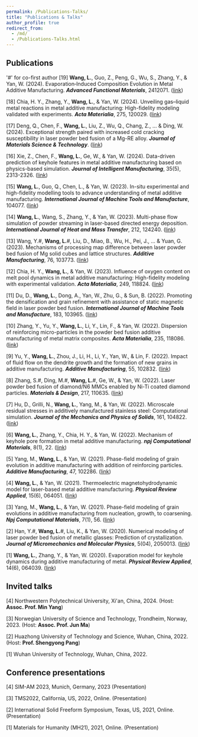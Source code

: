 ```yaml
---
permalink: /Publications-Talks/
title: "Publications & Talks"
author_profile: true
redirect_from: 
  - /md/
  - /Publications-Talks.html
---
```


## Publications
'#' for co-first author
[19] **Wang, L.**, Guo, Z., Peng, G., Wu, S., Zhang, Y., & Yan, W. (2024). Evaporation‐Induced Composition Evolution in Metal Additive Manufacturing. **_Advanced Functional Materials_**, 2412071. ([link](https://doi.org/10.1002/adfm.202412071))

[18] Chia, H. Y., Zhang, Y., **Wang, L.**, & Yan, W. (2024). Unveiling gas–liquid metal reactions in metal additive manufacturing: High-fidelity modeling validated with experiments. **_Acta Materialia_**, 275, 120029. ([link](https://doi.org/10.1016/j.actamat.2024.120029))

[17] Deng, Q., Chen, F., **Wang, L.**, Liu, Z., Wu, Q., Chang, Z., ... & Ding, W. (2024). Exceptional strength paired with increased cold cracking susceptibility in laser powder bed fusion of a Mg-RE alloy. **_Journal of Materials Science & Technology_**. ([link](https://doi.org/10.1016/j.jmst.2024.07.005))

[16] Xie, Z., Chen, F., **Wang, L.**, Ge, W., & Yan, W. (2024). Data-driven prediction of keyhole features in metal additive manufacturing based on physics-based simulation. **_Journal of Intelligent Manufacturing_**, 35(5), 2313-2326. ([link](https://link.springer.com/article/10.1007/s10845-023-02157-6))

[15] **Wang, L.**, Guo, Q., Chen, L., & Yan, W. (2023). In-situ experimental and high-fidelity modelling tools to advance understanding of metal additive manufacturing. **_International Journal of Machine Tools and Manufacture_**, 104077. ([link](https://doi.org/10.1016/j.ijmachtools.2023.104077))

[14] **Wang, L.**, Wang, S., Zhang, Y., & Yan, W. (2023). Multi-phase flow simulation of powder streaming in laser-based directed energy deposition. **_International Journal of Heat and Mass Transfer_**, 212, 124240. ([link](https://doi.org/10.1016/j.ijheatmasstransfer.2023.124240))

[13] Wang, Y.#, **Wang, L.**#, Liu, D., Miao, B., Wu, H., Pei, J., ... & Yuan, G. (2023). Mechanisms of processing map difference between laser powder bed fusion of Mg solid cubes and lattice structures. **_Additive Manufacturing_**, 76, 103773. ([link](https://doi.org/10.1016/j.addma.2023.103773))

[12] Chia, H. Y., **Wang, L.**, & Yan, W. (2023). Influence of oxygen content on melt pool dynamics in metal additive manufacturing: High-fidelity modeling with experimental validation. **_Acta Materialia_**, 249, 118824. ([link](https://doi.org/10.1016/j.actamat.2023.118824))

[11] Du, D., **Wang, L.**, Dong, A., Yan, W., Zhu, G., & Sun, B. (2022). Promoting the densification and grain refinement with assistance of static magnetic field in laser powder bed fusion. **_International Journal of Machine Tools and Manufacture_**, 183, 103965. ([link](https://doi.org/10.1016/j.ijmachtools.2022.103965))

[10] Zhang, Y., Yu, Y., **Wang, L.**, Li, Y., Lin, F., & Yan, W. (2022). Dispersion of reinforcing micro-particles in the powder bed fusion additive manufacturing of metal matrix composites. **_Acta Materialia_**, 235, 118086. ([link](https://doi.org/10.1016/j.actamat.2022.118086))

[9] Yu, Y., **Wang, L.**, Zhou, J., Li, H., Li, Y., Yan, W., & Lin, F. (2022). Impact of fluid flow on the dendrite growth and the formation of new grains in additive manufacturing. **_Additive Manufacturing_**, 55, 102832. ([link](https://doi.org/10.1016/j.addma.2022.102832))

[8] Zhang, S.#, Ding, M.#, **Wang, L.**#, Ge, W., & Yan, W. (2022). Laser powder bed fusion of diamond/N6 MMCs enabled by Ni-Ti coated diamond particles. **_Materials & Design_**, 217, 110635. ([link](https://www.sciencedirect.com/science/article/abs/pii/S1359645424003811))

[7] Hu, D., Grilli, N., **Wang, L.**, Yang, M., & Yan, W. (2022). Microscale residual stresses in additively manufactured stainless steel: Computational simulation. **_Journal of the Mechanics and Physics of Solids_**, 161, 104822. ([link](https://doi.org/10.1016/j.matdes.2022.110635))

[6] **Wang, L.**, Zhang, Y., Chia, H. Y., & Yan, W. (2022). Mechanism of keyhole pore formation in metal additive manufacturing. **_npj Computational Materials_**, 8(1), 22. ([link](https://www.nature.com/articles/s41524-022-00699-6))

[5] Yang, M., **Wang, L.**, & Yan, W. (2021). Phase-field modeling of grain evolution in additive manufacturing with addition of reinforcing particles. **_Additive Manufacturing_**, 47, 102286. ([link](https://doi.org/10.1016/j.addma.2021.102286))

[4] **Wang, L.**, & Yan, W. (2021). Thermoelectric magnetohydrodynamic model for laser-based metal additive manufacturing. **_Physical Review Applied_**, 15(6), 064051. ([link](https://doi.org/10.1103/PhysRevApplied.15.064051))

[3] Yang, M., **Wang, L.**, & Yan, W. (2021). Phase-field modeling of grain evolutions in additive manufacturing from nucleation, growth, to coarsening. **_Npj Computational Materials_**, 7(1), 56. ([link](https://www.nature.com/articles/s41524-021-00524-6))

[2] Han, Y.#, **Wang, L.**#, Liu, K., & Yan, W. (2020). Numerical modeling of laser powder bed fusion of metallic glasses: Prediction of crystallization. **_Journal of Micromechanics and Molecular Physics_**, 5(04), 2050013. ([link](https://doi.org/10.1142/S2424913020500137))

[1] **Wang, L.**, Zhang, Y., & Yan, W. (2020). Evaporation model for keyhole dynamics during additive manufacturing of metal. **_Physical Review Applied_**, 14(6), 064039. ([link](https://doi.org/10.1103/PhysRevApplied.14.064039))

## Invited talks
[4] Northwestern Polytechnical University, Xi'an, China, 2024. (Host: **Assoc. Prof. Min Yang**)

[3] Norwegian University of Science and Technology, Trondheim, Norway, 2023. (Host: **Assoc. Prof. Jun Ma**)

[2] Huazhong University of Technology and Science, Wuhan, China, 2022. (Host: **Prof. Shengyong Pang**)

[1] Wuhan University of Technology, Wuhan, China, 2022.

## Conference presentations
[4] SIM-AM 2023, Munich, Germany, 2023 (Presentation)

[3] TMS2022, California, US, 2022, Online. (Presentation)

[2] International Solid Freeform Symposium, Texas, US, 2021, Online. (Presentation)

[1] Materials for Humanity  (MH21), 2021, Online. (Presentation)
